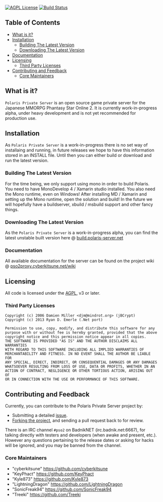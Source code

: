 [![AGPL License](http://img.shields.io/badge/license-AGPL%20v3-red.svg?style=flat-square)](http://opensource.org/licenses/AGPL-3.0) [![Build Status](https://img.shields.io/jenkins/s/http/build.polaris-server.net/PolarisServer.svg?style=flat-square)](http://build.polaris-server.net)

## Table of Contents

* [What is it?](#what-is-it)
* [Installation](#installation)
  * [Building The Latest Version](#building-the-latest-version)
  * [Downloading The Latest Version](#downloading-the-latest-version)
* [Documentation](#documentation)
* [Licensing](#licensing)
  * [Third Party Licenses](#third-party-licenses)
* [Contributing and Feedback](#contributing-and-feedback)
  * [Core Maintainers](#core-maintainers)

## What is it?
`Polaris Private Server` is an open source game private server for the Japanese MMORPG Phantasy Star Online 2. It is currently work-in-progress alpha, under heavy development and is not yet recommended for production use.

## Installation
As `Polaris Private Server` is a work-in-progress there is no set way of installaing and running, in future releases we hope to have this information stored in an INSTALL file. Until then you can either build or download and run the latest version.

### Building The Latest Version
For the time being, we only support using mono in order to build Polaris.
You need to have MonoDevelop 4 / Xamarin studio installed. You also need the Mono runtime, even on Windows!
After installing MD / Xamarin and setting up the Mono runtime, open the solution and build!
In the future we will hopefully have a buildserver, xbuild / msbuild support and other fancy things.

### Downloading The Latest Version
As the `Polaris Private Server` is a work-in-progress alpha, you can find the latest unstable built version here @ [build.polaris-server.net](http://build.polaris-server.net/job/PolarisServer/lastSuccessfulBuild/artifact/PolarisServer/bin/Debug/PolarisServer-Bundle.zip)

### Documentation
All available documentation for the server can be found on the project wiki @ [pso2proxy.cyberkitsune.net/wiki](http://pso2proxy.cyberkitsune.net/wiki)

## Licensing
All code is licensed under the
[AGPL](https://github.com/PolarisTeam/PolarisServer/blob/master/LICENSE), v3 or later.

### Third Party Licenses
    Copyright (c) 2006 Damien Miller <djm@mindrot.org> (jBCrypt)
    Copyright (c) 2013 Ryan D. Emerle (.Net port)

    Permission to use, copy, modify, and distribute this software for any
    purpose with or without fee is hereby granted, provided that the above
    copyright notice and this permission notice appear in all copies.
    THE SOFTWARE IS PROVIDED "AS IS" AND THE AUTHOR DISCLAIMS ALL WARRANTIES
    WITH REGARD TO THIS SOFTWARE INCLUDING ALL IMPLIED WARRANTIES OF
    MERCHANTABILITY AND FITNESS. IN NO EVENT SHALL THE AUTHOR BE LIABLE FOR
    ANY SPECIAL, DIRECT, INDIRECT, OR CONSEQUENTIAL DAMAGES OR ANY DAMAGES
    WHATSOEVER RESULTING FROM LOSS OF USE, DATA OR PROFITS, WHETHER IN AN
    ACTION OF CONTRACT, NEGLIGENCE OR OTHER TORTIOUS ACTION, ARISING OUT OF
    OR IN CONNECTION WITH THE USE OR PERFORMANCE OF THIS SOFTWARE.

## Contributing and Feedback
Currently, you can contribute to the Polaris Private Server project by:
* Submitting a detailed [issue](https://github.com/PolarisTeam/PolarisServer/issues/new).
* [Forking the project](https://github.com/PolarisTeam/PolarisServer/fork), and sending a pull request back to for review.

There is an IRC channel `#pso2` on BadnikNET (irc.badnik.net:6667), for talking directly
with testers and developers (when awake and present, etc.). However any questions pertaining to the release dates or asking for hacks will be ignored, and you may be banned from the channel.

### Core Maintainers

* "cyberkitsune" <https://github.com/cyberkitsune>
* "KeyPhact" <https://github.com/KeyPhact>
* "Kyle873" <https://github.com/Kyle873>
* "LightningDragon" <https://github.com/LightningDragon>
* "SonicFreak94" <https://github.com/SonicFreak94>
* "Treeki" <https://github.com/Treeki>
